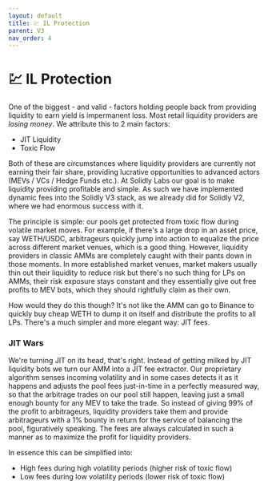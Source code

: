 ```yaml
---
layout: default
title: 💹 IL Protection
parent: V3
nav_order: 4
---
```


# 💹 IL Protection

One of the biggest - and valid - factors holding people back from providing liquidity to earn yield is impermanent loss. Most retail liquidity providers are _losing money_. We attribute this to 2 main factors:

* JIT Liquidity
* Toxic Flow

Both of these are circumstances where liquidity providers are currently not earning their fair share, providing lucrative opportunities to advanced actors (MEVs / VCs / Hedge Funds etc.). At Solidly Labs our goal is to make liquidity providing profitable and simple. As such we have implemented dynamic fees into the Solidly V3 stack, as we already did for Solidly V2, where we had enormous success with it.

The principle is simple: our pools get protected from toxic flow during volatile market moves. For example, if there's a large drop in an asset price, say WETH/USDC, arbitrageurs quickly jump into action to equalize the price across different market venues, which is a good thing. However, liquidity providers in classic AMMs are completely caught with their pants down in those moments. In more established market venues, market makers usually thin out their liquidity to reduce risk but there's no such thing for LPs on AMMs, their risk exposure stays constant and they essentially give out free profits to MEV bots, which they should rightfully claim as their own.

How would they do this though? It's not like the AMM can go to Binance to quickly buy cheap WETH to dump it on itself and distribute the profits to all LPs. There's a much simpler and more elegant way: JIT fees.



### JIT Wars

We're turning JIT on its head, that's right. Instead of getting milked by JIT liquidity bots we turn our AMM into a JIT fee extractor. Our proprietary algorithm senses incoming volatility and in some cases detects it as it happens and adjusts the pool fees just-in-time in a perfectly measured way, so that the arbitrage trades on our pool still happen, leaving just a small enough bounty for any MEV to take the trade. So instead of giving 99% of the profit to arbitrageurs, liquidity providers take them and provide arbitrageurs with a 1% bounty in return for the service of balancing the pool, figuratively speaking. The fees are always calculated in such a manner as to maximize the profit for liquidity providers.

In essence this can be simplified into:

* High fees during high volatility periods (higher risk of toxic flow)
* Low fees during low volatility periods (lower risk of toxic flow)
